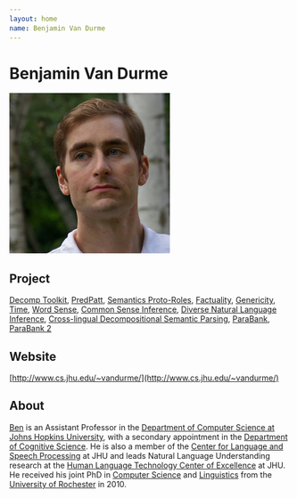 ```yaml
---
layout: home
name: Benjamin Van Durme
---
```


# Benjamin Van Durme

![Image](/images/bvandurme.jpg)

## Project

[Decomp Toolkit](http://decomp.io/projects/decomp-toolkit/), [PredPatt](http://decomp.io/projects/predpatt/), [Semantics Proto-Roles](http://decomp.io/projects/semantic-proto-roles/), [Factuality](http://decomp.io/projects/factuality/), [Genericity](http://decomp.io/projects/genericity/), [Time](http://decomp.io/projects/time/), [Word Sense](http://decomp.io/projects/word-sense/), [Common Sense Inference](http://decomp.io/projects/common-sense-inference/), [Diverse Natural Language Inference](http://decomp.io/projects/diverse-natural-language-inference/), [Cross-lingual Decompositional Semantic Parsing](http://decomp.io/projects/X-DSP/), [ParaBank](http://decomp.io/projects/parabank/), [ParaBank 2](http://decomp.io/projects/parabank2/)

## Website

[http://www.cs.jhu.edu/~vandurme/](http://www.cs.jhu.edu/~vandurme/)

## About

[Ben](http://www.cs.jhu.edu/~vandurme/) is an Assistant Professor in the [Department of Computer Science at Johns Hopkins University](https://www.cs.jhu.edu/), with a secondary appointment in the [Department of Cognitive Science](http://cogsci.jhu.edu/). He is also a member of the [Center for Language and Speech Processing](https://www.clsp.jhu.edu/) at JHU and leads Natural Language Understanding research at the [Human Language Technology Center of Excellence](https://hltcoe.jhu.edu/) at JHU. He received his joint PhD in [Computer Science](https://www.cs.rochester.edu/) and [Linguistics](http://www.sas.rochester.edu/lin/index.html) from the [University of Rochester](https://www.rochester.edu/) in 2010.

